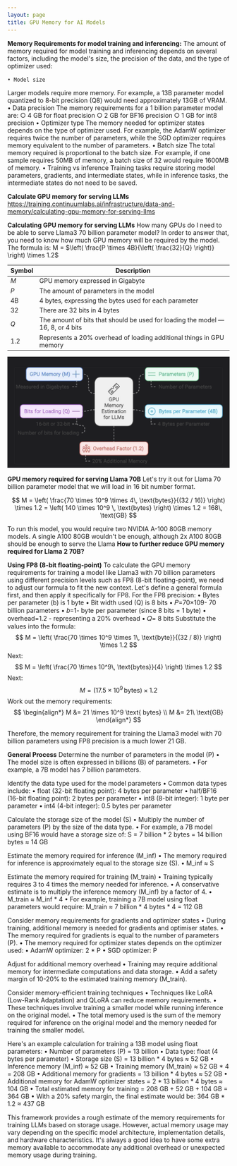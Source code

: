 ```yaml
---
layout: page
title: GPU Memory for AI Models
---
```


**Memory Requirements for model training and inferencing:**
The amount of memory required for model training and inferencing depends on several factors, including the model's size, the precision of the data, and the type of optimizer used: 
 
    • Model size
Larger models require more memory. For example, a 13B parameter model quantized to 8-bit precision (Q8) would need approximately 13GB of VRAM. 
    • Data precision
The memory requirements for a 1 billion parameter model are: 
        ○ 4 GB for float precision 
        ○ 2 GB for BF16 precision 
        ○ 1 GB for int8 precision 
    • Optimizer type
The memory needed for optimizer states depends on the type of optimizer used. For example, the AdamW optimizer requires twice the number of parameters, while the SGD optimizer requires memory equivalent to the number of parameters. 
    • Batch size
The total memory required is proportional to the batch size. For example, if one sample requires 50MB of memory, a batch size of 32 would require 1600MB of memory. 
    • Training vs inference
Training tasks require storing model parameters, gradients, and intermediate states, while in inference tasks, the intermediate states do not need to be saved. 
 
**Calculate GPU memory for serving LLMs**
https://training.continuumlabs.ai/infrastructure/data-and-memory/calculating-gpu-memory-for-serving-llms

**Calculating GPU memory for serving LLMs**
How many GPUs do I need to be able to serve Llama3 70 billion parameter model? 
In order to answer that, you need to know how much GPU memory will be required by the model. The formula is:
M = $\left( \frac{P \times 4B}{\left( \frac{32}{Q} \right)} \right) \times 1.2$

| Symbol | Description                                                                 |
|--------|-----------------------------------------------------------------------------|
| *M*    | GPU memory expressed in Gigabyte                                            |
| *P*    | The amount of parameters in the model                                       |
| 4B     | 4 bytes, expressing the bytes used for each parameter                       |
| 32     | There are 32 bits in 4 bytes                                                |
| *Q*    | The amount of bits that should be used for loading the model — 16, 8, or 4 bits |
| 1.2    | Represents a 20% overhead of loading additional things in GPU memory        |

![pic 1](/images/GPU-Memory-for-AI-Model-pic1.png "pic 1")

**GPU memory required for serving Llama 70B**
Let's try it out for Llama 70 billion parameter model that we will load in 16 bit number format. 

$$
M = \left( \frac{70 \times 10^9 \times 4\, \text{bytes}}{(32 / 16)} \right) \times 1.2 
= \left( 140 \times 10^9 \, \text{bytes} \right) \times 1.2 = 168\, \text{GB}
$$

To run this model, you would require two NVIDIA A-100 80GB memory models.
A single A100 80GB wouldn't be enough, although 2x A100 80GB should be enough to serve the Llama **How to further reduce GPU memory required for Llama 2 70B?**

**Using FP8 (8-bit floating-point)**
To calculate the GPU memory requirements for training a model like Llama3 with 70 billion parameters using different precision levels such as FP8 (8-bit floating-point), we need to adjust our formula to fit the new context. 
Let's define a general formula first, and then apply it specifically for FP8.
For the FP8 precision:
    • Bytes per parameter (b) is 1 byte
    • Bit width used (Q) is 8 bits
    • 𝑃=70×109- 70 billion parameters
    • 𝑏=1- byte per parameter (since 8 bits = 1 byte)
    • overhead=1.2 - representing a 20% overhead
    • 𝑄= 8 bits
Substitute the values into the formula:
$$
M = \left( \frac{70 \times 10^9 \times 1\, \text{byte}}{(32 / 8)} \right) \times 1.2
$$
Next:
$$
M = \left( \frac{70 \times 10^9\, \text{bytes}}{4} \right) \times 1.2
$$
Next:
$$
M = (17.5 \times 10^9 \, \text{bytes}) \times 1.2
$$
Work out the memory requirements:
$$
\begin{align*}
M &= 21 \times 10^9 \text{ bytes} \\
M &= 21\ \text{GB}
\end{align*}
$$

Therefore, the memory requirement for training the Llama3 model with 70 billion parameters using FP8 precision is a much lower 21 GB.

**General Process**
Determine the number of parameters in the model (P)
    • The model size is often expressed in billions (B) of parameters.
    • For example, a 7B model has 7 billion parameters.

Identify the data type used for the model parameters
    • Common data types include:
    • float (32-bit floating point): 4 bytes per parameter
    • half/BF16 (16-bit floating point): 2 bytes per parameter
    • int8 (8-bit integer): 1 byte per parameter
    • int4 (4-bit integer): 0.5 bytes per parameter

Calculate the storage size of the model (S)
    • Multiply the number of parameters (P) by the size of the data type.
    • For example, a 7B model using BF16 would have a storage size of: S = 7 billion * 2 bytes = 14 billion bytes ≈ 14 GB

Estimate the memory required for inference (M_inf)
    • The memory required for inference is approximately equal to the storage size (S).
    • M_inf ≈ S

Estimate the memory required for training (M_train)
    • Training typically requires 3 to 4 times the memory needed for inference.
    • A conservative estimate is to multiply the inference memory (M_inf) by a factor of 4.
    • M_train ≈ M_inf * 4
    • For example, training a 7B model using float parameters would require: M_train ≈ 7 billion * 4 bytes * 4 = 112 GB

Consider memory requirements for gradients and optimizer states
    • During training, additional memory is needed for gradients and optimiser states.
    • The memory required for gradients is equal to the number of parameters (P).
    • The memory required for optimizer states depends on the optimizer used:
    • AdamW optimizer: 2 * P
    • SGD optimizer: P

Adjust for additional memory overhead
    • Training may require additional memory for intermediate computations and data storage.
    • Add a safety margin of 10-20% to the estimated training memory (M_train).

Consider memory-efficient training techniques
    • Techniques like LoRA (Low-Rank Adaptation) and QLoRA can reduce memory requirements.
    • These techniques involve training a smaller model while running inference on the original model.
    • The total memory used is the sum of the memory required for inference on the original model and the memory needed for training the smaller model.

Here's an example calculation for training a 13B model using float parameters:
    • Number of parameters (P) = 13 billion
    • Data type: float (4 bytes per parameter)
    • Storage size (S) = 13 billion * 4 bytes ≈ 52 GB
    • Inference memory (M_inf) ≈ 52 GB
    • Training memory (M_train) ≈ 52 GB * 4 = 208 GB
    • Additional memory for gradients = 13 billion * 4 bytes ≈ 52 GB
    • Additional memory for AdamW optimizer states = 2 * 13 billion * 4 bytes ≈ 104 GB
    • Total estimated memory for training = 208 GB + 52 GB + 104 GB = 364 GB
    • With a 20% safety margin, the final estimate would be: 364 GB * 1.2 ≈ 437 GB

This framework provides a rough estimate of the memory requirements for training LLMs based on storage usage. However, actual memory usage may vary depending on the specific model architecture, implementation details, and hardware characteristics. It's always a good idea to have some extra memory available to accommodate any additional overhead or unexpected memory usage during training.


